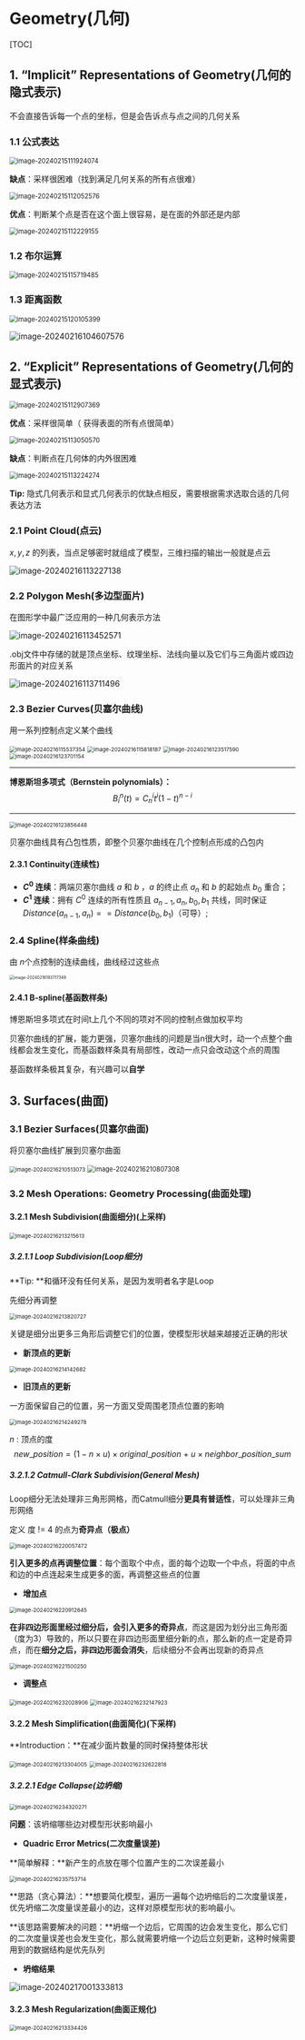 # Geometry(几何)

[TOC]

 ## 1. “Implicit” Representations of Geometry(几何的隐式表示)

不会直接告诉每一个点的坐标，但是会告诉点与点之间的几何关系

### 1.1 公式表达

<img src="Images\image-20240215111924074.png" alt="image-20240215111924074" style="zoom:80%;" />

**缺点**：采样很困难（找到满足几何关系的所有点很难）

<img src="Images\image-20240215112052576.png" alt="image-20240215112052576" style="zoom:80%;" />

**优点**：判断某个点是否在这个面上很容易，是在面的外部还是内部

<img src="Images\image-20240215112229155.png" alt="image-20240215112229155" style="zoom:80%;" />



### 1.2 布尔运算

<img src="Images\image-20240215115719485.png" alt="image-20240215115719485" style="zoom:80%;" />

### 1.3 距离函数

<img src="Images\image-20240215120105399.png" alt="image-20240215120105399" style="zoom:80%;" />

![image-20240216104607576](Images\image-20240216104607576.png)

## 2. “Explicit” Representations of Geometry(几何的显式表示)

<img src="Images\image-20240215112907369.png" alt="image-20240215112907369" style="zoom:80%;" />

**优点**：采样很简单（ 获得表面的所有点很简单）

<img src="Images\image-20240215113050570.png" alt="image-20240215113050570" style="zoom:80%;" />

**缺点**：判断点在几何体的内外很困难

<img src="Images\image-20240215113224274.png" alt="image-20240215113224274" style="zoom:80%;" />

**Tip:** 隐式几何表示和显式几何表示的优缺点相反，需要根据需求选取合适的几何表达方法

 

### 2.1 Point Cloud(点云)

$x,y,z$ 的列表，当点足够密时就组成了模型，三维扫描的输出一般就是点云

![image-20240216113227138](Images\image-20240216113227138.png)



### 2.2 Polygon Mesh(多边型面片)

在图形学中最广泛应用的一种几何表示方法

![image-20240216113452571](Images\image-20240216113452571.png)

.obj文件中存储的就是顶点坐标、纹理坐标、法线向量以及它们与三角面片或四边形面片的对应关系

![image-20240216113711496](Images\image-20240216113711496.png)



### 2.3 Bezier Curves(贝塞尔曲线)

用一系列控制点定义某个曲线

<img src="Images\image-20240216115537354.png" alt="image-20240216115537354" style="zoom:67%;" />

<img src="Images\image-20240216115818187.png" alt="image-20240216115818187" style="zoom:67%;" />

<img src="Images\image-20240216123517590.png" alt="image-20240216123517590" style="zoom:67%;" />

<img src="Images\image-20240216123701154.png" alt="image-20240216123701154" style="zoom:67%;" />

****

**博恩斯坦多项式（Bernstein polynomials）：**
$$
B_i^n(t) = C_n^it^i(1-t)^{n-i}
$$
****

<img src="Images\image-20240216123856448.png" alt="image-20240216123856448" style="zoom:67%;" />

贝塞尔曲线具有凸包性质，即整个贝塞尔曲线在几个控制点形成的凸包内

#### 2.3.1 Continuity(连续性)

- **$C^0$ 连续**：两端贝塞尔曲线 $a$ 和 $b$ ，$a$ 的终止点 $a_n$ 和 $b$ 的起始点 $b_0$ 重合；
-  **$C^1$ 连续**：拥有 $C^0$ 连续的所有性质且 $a_{n-1}, a_n, b_0, b_1$ 共线，同时保证$Distance(a_{n-1}, a_n) == Distance(b_0, b_1)$​（可导）;



### 2.4 Spline(样条曲线)

由 $n$​ 个点控制的连续曲线，曲线经过这些点

<img src="Images\image-20240216193717349.png" alt="image-20240216193717349" style="zoom:50%;" />

#### 2.4.1 B-spline(基函数样条)

博恩斯坦多项式在时间t上几个不同的项对不同的控制点做加权平均

贝塞尔曲线的扩展，能力更强，贝塞尔曲线的问题是当n很大时，动一个点整个曲线都会发生变化，而基函数样条具有局部性，改动一点只会改动这个点的周围



基函数样条极其复杂，有兴趣可以**自学**



## 3. Surfaces(曲面)

### 3.1 Bezier Surfaces(贝塞尔曲面)

将贝塞尔曲线扩展到贝塞尔曲面

<img src="Images\image-20240216210513073.png" alt="image-20240216210513073" style="zoom:67%;" />

<img src="Images\image-20240216210807308.png" alt="image-20240216210807308" style="zoom:80%;" />



### 3.2 Mesh Operations: Geometry Processing(曲面处理)

#### 3.2.1 Mesh Subdivision(曲面细分)(上采样)

<img src="Images\image-20240216213215613.png" alt="image-20240216213215613" style="zoom:67%;" />

##### 3.2.1.1 Loop Subdivision(Loop细分)

**Tip: **和循环没有任何关系，是因为发明者名字是Loop



先细分再调整

<img src="Images\image-20240216213820727.png" alt="image-20240216213820727" style="zoom:67%;" />

关键是细分出更多三角形后调整它们的位置，使模型形状越来越接近正确的形状

- **新顶点的更新**

<img src="Images\image-20240216214142682.png" alt="image-20240216214142682" style="zoom:67%;" />

- **旧顶点的更新**

一方面保留自己的位置，另一方面又受周围老顶点位置的影响

<img src="Images\image-20240216214249278.png" alt="image-20240216214249278" style="zoom:67%;" />

$n$​ : 顶点的度
$$
new\_position = (1 - n \times u) \times original\_position\ + \ u \times neighbor\_position\_sum
$$


##### 3.2.1.2 Catmull-Clark Subdivision(General Mesh)

Loop细分无法处理非三角形网格，而Catmull细分**更具有普适性**，可以处理非三角形网络



定义 度 != 4 的点为**奇异点（极点）**

<img src="Images\image-20240216220057472.png" alt="image-20240216220057472" style="zoom:67%;" />



**引入更多的点再调整位置**：每个面取个中点，面的每个边取一个中点，将面的中点和边的中点连起来生成更多的面，再调整这些点的位置



- **增加点**

<img src="Images\image-20240216220912645.png" alt="image-20240216220912645" style="zoom: 67%;" />

**在非四边形面里经过细分后，会引入更多的奇异点**，而这是因为划分出三角形面（度为3）导致的，所以只要在非四边形面里细分新的点，那么新的点一定是奇异点，而在**细分之后，非四边形面会消失**，后续细分不会再出现新的奇异点

<img src="E:\学习笔记\Study-Notes\图形学\Images\image-20240216221500250.png" alt="image-20240216221500250" style="zoom:67%;" />

- **调整点**

<img src="Images\image-20240216232028906.png" alt="image-20240216232028906" style="zoom:67%;" />

<img src="Images\image-20240216232147923.png" alt="image-20240216232147923" style="zoom:67%;" />

#### 3.2.2 Mesh Simplification(曲面简化)(下采样)

**Introduction：**在减少面片数量的同时保持整体形状

<img src="Images\image-20240216213304005.png" alt="image-20240216213304005" style="zoom:67%;" />

<img src="Images\image-20240216232622818.png" alt="image-20240216232622818" style="zoom:67%;" />

##### 3.2.2.1 Edge Collapse(边坍缩)

<img src="Images\image-20240216234320271.png" alt="image-20240216234320271" style="zoom:67%;" />

**问题**：该坍缩哪些边对模型形状影响最小

- **Quadric Error Metrics(二次度量误差)**

**简单解释：**新产生的点放在哪个位置产生的二次误差最小

<img src="Images\image-20240216235753714.png" alt="image-20240216235753714" style="zoom:67%;" />



**思路（贪心算法）：**想要简化模型，遍历一遍每个边坍缩后的二次度量误差，优先坍缩二次度量误差最小的边，这样对原模型形状的影响最小。

**该思路需要解决的问题：**坍缩一个边后，它周围的边会发生变化，那么它们的二次度量误差也会发生变化，那么就需要坍缩一个边后立刻更新，这种时候需要用到的数据结构是优先队列



- **坍缩结果**

![image-20240217001333813](Images\image-20240217001333813.png)

#### 3.2.3 Mesh Regularization(曲面正规化)

<img src="Images\image-20240216213334426.png" alt="image-20240216213334426" style="zoom:67%;" />